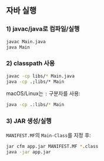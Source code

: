 ## 자바 실행

### 1) javac/java로 컴파일/실행

```bash
javac Main.java
java Main
```

### 2) classpath 사용

```bash
javac -cp libs/* Main.java
java -cp .;libs/* Main
```

macOS/Linux는 `:` 구분자를 사용:

```bash
java -cp .:libs/* Main
```

### 3) JAR 생성/실행

`MANIFEST.MF`의 `Main-Class`를 지정 후:

```bash
jar cfm app.jar MANIFEST.MF *.class
java -jar app.jar
```


